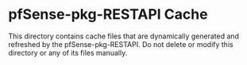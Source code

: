 # pfSense-pkg-RESTAPI Cache

This directory contains cache files that are dynamically generated and refreshed by the pfSense-pkg-RESTAPI. Do not
delete or modify this directory or any of its files manually.